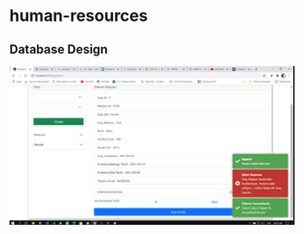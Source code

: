 # human-resources

## Database Design
![alt text](https://github.com/DurumluEmrullah/Recap-Frontend/blob/master/image/1.png)

